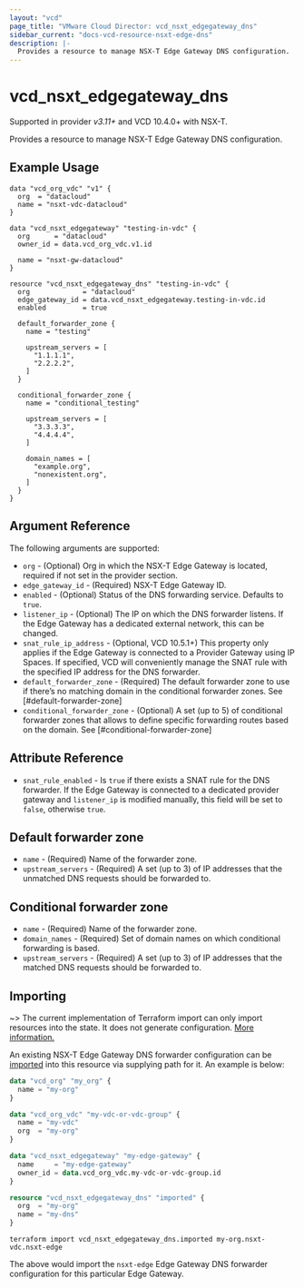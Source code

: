 ```yaml
---
layout: "vcd"
page_title: "VMware Cloud Director: vcd_nsxt_edgegateway_dns"
sidebar_current: "docs-vcd-resource-nsxt-edge-dns"
description: |-
  Provides a resource to manage NSX-T Edge Gateway DNS configuration.
---
```


# vcd\_nsxt\_edgegateway\_dns

Supported in provider *v3.11+* and VCD 10.4.0+ with NSX-T.

Provides a resource to manage NSX-T Edge Gateway DNS configuration.

## Example Usage

```hcl
data "vcd_org_vdc" "v1" {
  org  = "datacloud"
  name = "nsxt-vdc-datacloud"
}

data "vcd_nsxt_edgegateway" "testing-in-vdc" {
  org      = "datacloud"
  owner_id = data.vcd_org_vdc.v1.id

  name = "nsxt-gw-datacloud"
}

resource "vcd_nsxt_edgegateway_dns" "testing-in-vdc" {
  org             = "datacloud"
  edge_gateway_id = data.vcd_nsxt_edgegateway.testing-in-vdc.id
  enabled         = true

  default_forwarder_zone {
    name = "testing"

    upstream_servers = [
      "1.1.1.1",
      "2.2.2.2",
    ]
  }

  conditional_forwarder_zone {
    name = "conditional_testing"

    upstream_servers = [
      "3.3.3.3",
      "4.4.4.4",
    ]

    domain_names = [
      "example.org",
      "nonexistent.org",
    ]
  }
}
```

## Argument Reference

The following arguments are supported:

* `org` - (Optional) Org in which the NSX-T Edge Gateway is located, required
  if not set in the provider section.
* `edge_gateway_id` - (Required) NSX-T Edge Gateway ID.
* `enabled` - (Optional) Status of the DNS forwarding service. Defaults to `true`.
* `listener_ip` - (Optional) The IP on which the DNS forwarder listens. If the Edge Gateway 
  has a dedicated external network, this can be changed.
* `snat_rule_ip_address` - (Optional, VCD 10.5.1+) This property only applies if the Edge Gateway 
  is connected to a Provider Gateway using IP Spaces. If specified, VCD will 
  conveniently manage the SNAT rule with the specified IP address for the DNS forwarder. 
* `default_forwarder_zone` - (Required) The default forwarder zone to use if 
  there’s no matching domain in the conditional forwarder zones. See [#default-forwarder-zone]
* `conditional_forwarder_zone` - (Optional) A set (up to 5) of conditional forwarder zones that allows to define 
  specific forwarding routes based on the domain. See [#conditional-forwarder-zone]

## Attribute Reference

* `snat_rule_enabled` - Is `true` if there exists a SNAT rule for the DNS forwarder. 
  If the Edge Gateway is connected to a dedicated provider gateway and `listener_ip`
  is modified manually, this field will be set to `false`, otherwise `true`.

## Default forwarder zone

* `name` - (Required) Name of the forwarder zone.
* `upstream_servers` - (Required) A set (up to 3) of IP addresses that the unmatched DNS
  requests should be forwarded to.

## Conditional forwarder zone

* `name` - (Required) Name of the forwarder zone.
* `domain_names` - (Required) Set of domain names on which conditional forwarding is based.
* `upstream_servers` - (Required) A set (up to 3) of IP addresses that the matched DNS requests 
  should be forwarded to.

## Importing

~> The current implementation of Terraform import can only import resources into the state.
It does not generate configuration. [More information.](https://www.terraform.io/docs/import/)

An existing NSX-T Edge Gateway DNS forwarder configuration can be [imported][docs-import] into this
resource via supplying path for it. An example is below:

```tf
data "vcd_org" "my_org" {
  name = "my-org"
}

data "vcd_org_vdc" "my-vdc-or-vdc-group" {
  name = "my-vdc"
  org  = "my-org"
}

data "vcd_nsxt_edgegateway" "my-edge-gateway" {
  name     = "my-edge-gateway"
  owner_id = data.vcd_org_vdc.my-vdc-or-vdc-group.id
}

resource "vcd_nsxt_edgegateway_dns" "imported" {
  org  = "my-org"
  name = "my-dns"
}
```

[docs-import]: https://www.terraform.io/docs/import/

```
terraform import vcd_nsxt_edgegateway_dns.imported my-org.nsxt-vdc.nsxt-edge
```

The above would import the `nsxt-edge` Edge Gateway DNS forwarder configuration for this particular
Edge Gateway.
